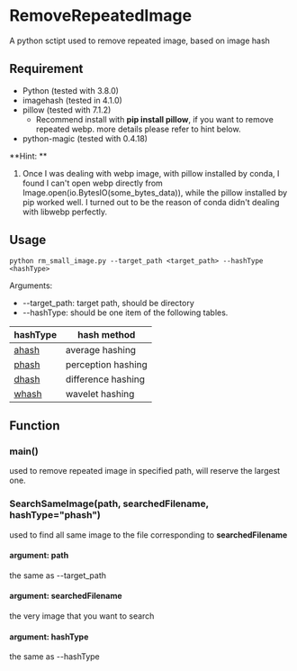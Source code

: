 # RemoveRepeatedImage
 A  python sctipt used to remove repeated image, based on image hash

## Requirement

* Python (tested with 3.8.0)
* imagehash (tested in 4.1.0)
* pillow (tested with 7.1.2)
  * Recommend install with **pip install pillow**, if you want to remove repeated webp. more details please refer to hint below.
* python-magic (tested with 0.4.18)

**Hint: **

1. Once I was dealing with webp image, with pillow installed by conda, I found I can't open webp directly from Image.open(io.BytesIO(some_bytes_data)), while the pillow installed by pip worked well. I turned out to be the reason of conda didn't dealing with libwebp perfectly.

## Usage

``` shell
python rm_small_image.py --target_path <target_path> --hashType <hashType>
```

Arguments: 

* --target_path: target path, should be directory
* --hashType: should be one item of the following tables. 

| hashType                                                     | hash method        |
| ------------------------------------------------------------ | ------------------ |
| [ahash](http://www.hackerfactor.com/blog/index.php?/archives/432-Looks-Like-It.html) | average hashing    |
| [phash](http://www.hackerfactor.com/blog/index.php?/archives/432-Looks-Like-It.html) | perception hashing |
| [dhash](http://www.hackerfactor.com/blog/index.php?/archives/529-Kind-of-Like-That.html) | difference hashing |
| [whash](https://fullstackml.com/2016/07/02/wavelet-image-hash-in-python/) | wavelet hashing    |



## Function

### main()

used to remove repeated image in specified path, will reserve the largest one.

### SearchSameImage(path, searchedFilename, hashType="phash")

used to find all same image to the file corresponding to **searchedFilename**

#### argument: path

the same as --target_path

#### argument: searchedFilename

the very image that you want to search

#### argument: hashType

the same as --hashType



